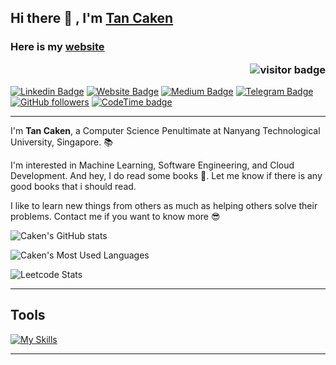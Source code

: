 ## Hi there 👋 , I'm [Tan Caken](https://www.github.com/tcaken) 

### Here is my [website](http://www.cakentan.net/) <p  align="right"><img src="https://visitor-badge.laobi.icu/badge?page_id=tcaken" alt="visitor badge"/></p>

[![Linkedin Badge](https://img.shields.io/badge/-CakenTan-blue?style=flat-square&logo=Linkedin&logoColor=white&link=https://www.linkedin.com/in/tan-caken-350275181/)](https://www.linkedin.com/in/tan-caken-350275181/)
[![Website Badge](https://img.shields.io/badge/-Caken-darkgreen?style=flat-square&logo=Safari&logoColor=white&link=http://cakentan.net)](http://www.cakentan.net/)
[![Medium Badge](https://img.shields.io/badge/-Caken-black?style=flat-square&logo=Medium&logoColor=white&link=https://medium.com/@cakentann)](https://medium.com/@cakentan)
[![Telegram Badge](https://img.shields.io/badge/-CakenTan-blue?style=flat-square&logo=Telegram&logoColor=white&link=https://telegram.org/@band_height)](https://telegram.org/@band_height)
[![GitHub followers](https://img.shields.io/github/followers/tcaken?style=social)](https://www.github.com/tcaken)
[![CodeTime badge](https://img.shields.io/endpoint?style=social&url=https%3A%2F%2Fapi.codetime.dev%2Fshield%3Fid%3D17502%26project%3D%26in%3D0)](https://codetime.dev)

<hr>

I'm **Tan Caken**, a Computer Science Penultimate at Nanyang Technological University, Singapore. 📚

I'm interested in Machine Learning, Software Engineering, and Cloud Development. And hey, I do read some books 📖. Let me know if there is any good books that i should read.

I like to learn new things from others as much as helping others solve their problems. Contact me if you want to know more 😎

![Caken's GitHub stats](https://github-readme-stats.vercel.app/api?username=tcaken&show_icons=true&theme=highcontrast)

![Caken's Most Used Languages](https://github-readme-stats.vercel.app/api/top-langs/?username=tcaken&layout=compact&theme=highcontrast&hide=jupyter%20notebook)

![Leetcode Stats](https://leetcard.jacoblin.cool/Roxenn)

<hr>

## Tools

[![My Skills](https://skillicons.dev/icons?i=js,html,css,cpp,python,flask,git,github,githubactions,aws,docker,nginx)](https://skillicons.dev)

<hr>
